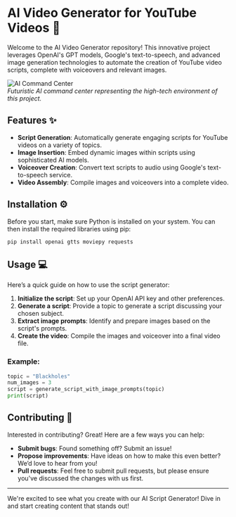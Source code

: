 # AI Video Generator for YouTube Videos :movie_camera:

Welcome to the AI Video Generator repository! This innovative project leverages OpenAI's GPT models, Google's text-to-speech, and advanced image generation technologies to automate the creation of YouTube video scripts, complete with voiceovers and relevant images.

![AI Command Center](https://raw.githubusercontent.com/Corzed/VideoGPT/master/DALL·E%202024-04-18%2020.58.39%20-%20A%20detailed%20image%20of%20a%20futuristic%20AI%20command%20center%20with%20multiple%20screens%20showing%20graphs%2C%20codes%2C%20and%20data%20analytics.%20The%20room%20is%20filled%20with%20advanced%20c.webp)  
*Futuristic AI command center representing the high-tech environment of this project.*

## Features :sparkles:
- **Script Generation**: Automatically generate engaging scripts for YouTube videos on a variety of topics.
- **Image Insertion**: Embed dynamic images within scripts using sophisticated AI models.
- **Voiceover Creation**: Convert text scripts to audio using Google's text-to-speech service.
- **Video Assembly**: Compile images and voiceovers into a complete video.

## Installation :gear:

Before you start, make sure Python is installed on your system. You can then install the required libraries using pip:

```bash
pip install openai gtts moviepy requests
```

## Usage :computer:

Here’s a quick guide on how to use the script generator:

1. **Initialize the script**: Set up your OpenAI API key and other preferences.
2. **Generate a script**: Provide a topic to generate a script discussing your chosen subject.
3. **Extract image prompts**: Identify and prepare images based on the script's prompts.
4. **Create the video**: Compile the images and voiceover into a final video file.

### Example:

```python
topic = "Blackholes"
num_images = 3
script = generate_script_with_image_prompts(topic)
print(script)
```

## Contributing :handshake:

Interested in contributing? Great! Here are a few ways you can help:

- **Submit bugs**: Found something off? Submit an issue!
- **Propose improvements**: Have ideas on how to make this even better? We’d love to hear from you!
- **Pull requests**: Feel free to submit pull requests, but please ensure you've discussed the changes with us first.

---

We're excited to see what you create with our AI Script Generator! Dive in and start creating content that stands out!
